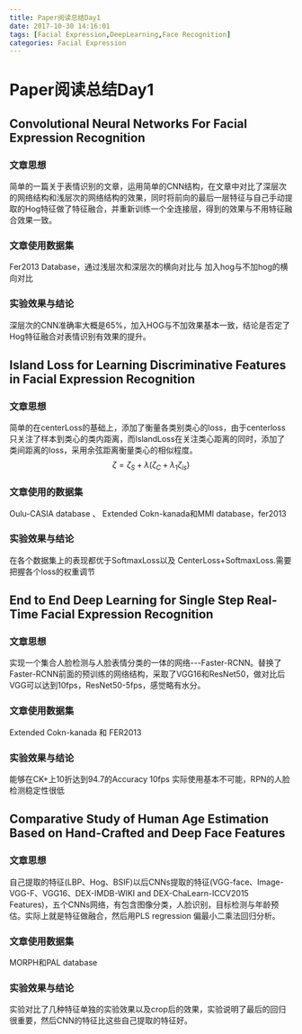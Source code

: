 ```yaml
---
title: Paper阅读总结Day1
date: 2017-10-30 14:16:01
tags: [Facial Expression,DeepLearning,Face Recognition]
categories: Facial Expression
---
```


# Paper阅读总结Day1

## Convolutional Neural Networks For Facial Expression Recognition

### 文章思想
  简单的一篇关于表情识别的文章，运用简单的CNN结构，在文章中对比了深层次的网络结构和浅层次的网络结构的效果，同时将前向的最后一层特征与自己手动提取的Hog特征做了特征融合，并重新训练一个全连接层，得到的效果与不用特征融合效果一致。

### 文章使用数据集
  Fer2013 Database，通过浅层次和深层次的横向对比与 加入hog与不加hog的横向对比

### 实验效果与结论
  深层次的CNN准确率大概是65%，加入HOG与不加效果基本一致，结论是否定了Hog特征融合对表情识别有效果的提升。


## Island Loss for Learning Discriminative Features in Facial Expression Recognition

### 文章思想
  简单的在centerLoss的基础上，添加了衡量各类别类心的loss，由于centerloss只关注了样本到类心的类内距离，而IslandLoss在关注类心距离的同时，添加了类间距离的loss，采用余弦距离衡量类心的相似程度。
$$\zeta = \zeta_S+\lambda (\zeta_C+\lambda_1\zeta_{is})$$

### 文章使用的数据集
  Oulu-CASIA database 、 Extended Cokn-kanada和MMI database，fer2013

### 实验效果与结论
  在各个数据集上的表现都优于SoftmaxLoss以及 CenterLoss+SoftmaxLoss.需要把握各个loss的权重调节

## End to End Deep Learning for Single Step Real-Time Facial Expression Recognition

### 文章思想
  实现一个集合人脸检测与人脸表情分类的一体的网络---Faster-RCNN。替换了Faster-RCNN前面的预训练的网络结构，采取了VGG16和ResNet50，做对比后VGG可以达到10fps，ResNet50-5fps，感觉略有水分。
### 文章使用数据集
  Extended Cokn-kanada 和 FER2013
### 实验效果与结论
  能够在CK+上10折达到94.7的Accuracy 10fps 实际使用基本不可能，RPN的人脸检测稳定性很低

## Comparative Study of Human Age Estimation Based on Hand-Crafted and Deep Face Features

### 文章思想
  自己提取的特征(LBP、Hog、BSIF)以后CNNs提取的特征(VGG-face、Image-VGG-F、VGG16、DEX-IMDB-WIKI and DEX-ChaLearn-ICCV2015 Features)，五个CNNs网络，有包含图像分类，人脸识别，目标检测与年龄预估。实际上就是特征做融合，然后用PLS regression 偏最小二乘法回归分析。
### 文章使用数据集
  MORPH和PAL database
### 实验效果与结论
  实验对比了几种特征单独的实验效果以及crop后的效果，实验说明了最后的回归很重要，然后CNN的特征比这些自己提取的特征好。
